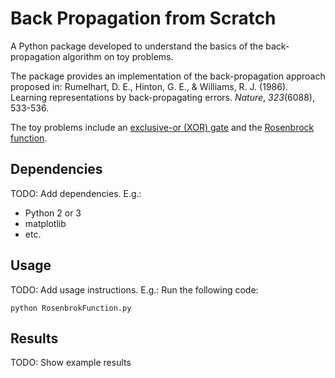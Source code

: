# Back Propagation from Scratch
A Python package developed to understand the basics of the back-propagation algorithm on toy problems.

The package provides an implementation of the back-propagation approach proposed in:
Rumelhart, D. E., Hinton, G. E., & Williams, R. J. (1986). Learning representations by back-propagating errors. _Nature_, _323_(6088), 533-536.


The toy problems include an [exclusive-or (XOR) gate](https://mathworld.wolfram.com/XOR.html) and the [Rosenbrock function](https://mathworld.wolfram.com/RosenbrockFunction.html).

## Dependencies
TODO: Add dependencies. E.g.:
* Python 2 or 3
* matplotlib
* etc.

## Usage
TODO: Add usage instructions. E.g.:
Run the following code:

    python RosenbrokFunction.py

## Results
TODO: Show example results